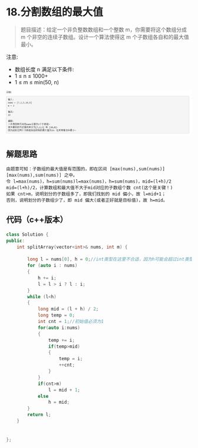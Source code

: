 # 18.分割数组的最大值

>题目描述：给定一个非负整数数组和一个整数 m，你需要将这个数组分成 m 个非空的连续子数组。设计一个算法使得这 m 个子数组各自和的最大值最小。

注意:
+ 数组长度 n 满足以下条件:
+ 1 ≤ n ≤ 1000+
+ 1 ≤ m ≤ min(50, n)

![示例](images\二分查找_18.png)

## 解题思路
```
由题意可知：子数组的最大值是有范围的，即在区间 [max(nums),sum(nums)][max(nums),sum(nums)] 之中。
令 l=max(nums)，h=sum(nums)l=max(nums)，h=sum(nums)，mid=(l+h)/2
mid=(l+h)/2，计算数组和最大值不大于mid对应的子数组个数 cnt(这个是关键！)
如果 cnt>m，说明划分的子数组多了，即我们找到的 mid 偏小，故 l=mid+1；
否则，说明划分的子数组少了，即 mid 偏大(或者正好就是目标值)，故 h=mid。
```

## 代码（c++版本）

```c++
class Solution {
public:
    int splitArray(vector<int>& nums, int m) {
        
        long l = nums[0], h = 0;//int类型在这里不合适，因为h可能会超过int类型能表示的最大值
        for (auto i : nums)
        {
            h += i;
            l = l > i ? l : i;
        }
        while (l<h)
        {
            long mid = (l + h) / 2;
            long temp = 0;
            int cnt = 1;//初始值必须为1
            for(auto i:nums)
            {
                temp += i;
                if(temp>mid)
                {
                    temp = i;
                    ++cnt;
                }
            }
            if(cnt>m)
                l = mid + 1;
            else
                h = mid;
        }
        return l;
    }


};
```
